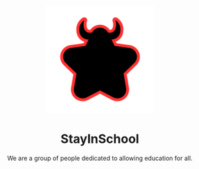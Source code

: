 <div align="center">
  <img src="star.png" width=250 height=250>
</div>

<h1 align="center">StayInSchool</h1>


<p align="center">We are a group of people dedicated to allowing education for all.</p>
